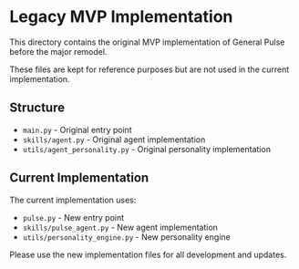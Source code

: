 # Legacy MVP Implementation

This directory contains the original MVP implementation of General Pulse before the major remodel.

These files are kept for reference purposes but are not used in the current implementation.

## Structure

- `main.py` - Original entry point
- `skills/agent.py` - Original agent implementation
- `utils/agent_personality.py` - Original personality implementation

## Current Implementation

The current implementation uses:
- `pulse.py` - New entry point
- `skills/pulse_agent.py` - New agent implementation
- `utils/personality_engine.py` - New personality engine

Please use the new implementation files for all development and updates.
